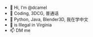 - 👋 Hi, I’m @dcamel
- 👀 Coding, 3DCG, 普通话
- 🌱 Python, Java, Blender3D, 我在学中文
- 💞️ is Illegal in Virginia
- 📫 DM me

<!---
dcamel/dcamel is a ✨ special ✨ repository because its `README.md` (this file) appears on your GitHub profile.
You can click the Preview link to take a look at your changes.
--->
